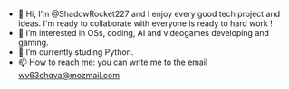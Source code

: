 - 👋 Hi, I’m @ShadowRocket227 and I enjoy every good tech project and ideas. I'm ready to collaborate with everyone is ready to hard work !
- 👀 I’m interested in OSs, coding, AI and videogames developing and gaming.
- 🌱 I’m currently studing Python.
- 📫 How to reach me: you can write me to the email wv63chqva@mozmail.com

<!---
ShadowRocket227/ShadowRocket227 is a ✨ special ✨ repository because its `README.md` (this file) appears on your GitHub profile.
You can click the Preview link to take a look at your changes.
--->
